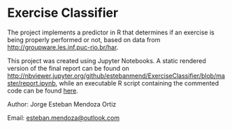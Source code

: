 # Exercise Classifier

The project implements a predictor in R that determines if an exercise is being properly performed or not, based on data from http://groupware.les.inf.puc-rio.br/har.

This project was created using Jupyter Notebooks. A static rendered version of the final report can be found on http://nbviewer.jupyter.org/github/estebanmend/ExerciseClassifier/blob/master/report.ipynb, while an executable R script containing the commented code can be found [here](https://github.com/estebanmend/ExerciseClassifier/blob/master/report.r).

Author: Jorge Esteban Mendoza Ortiz

Email: esteban.mendoza@outlook.com
